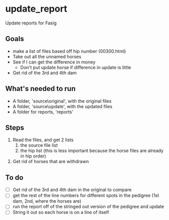 # update_report

Update reports for Fasig

## Goals

- make a list of files based off hip number (00300.html)
- Take out all the unnamed horses
- See if I can get the difference in money
  - Don't put update horse if difference in update is little
- Get rid of the 3rd and 4th dam

## What's needed to run

- A folder, 'source\original', with the original files
- A folder, 'source\update', with the updated files
- A folder for reports, 'reports'

## Steps

1. Read the files, and get 2 lists
   1. the source file list
   2. the hip list (this is less important because the horse files are already in hip order)
2. Get rid of horses that are withdrawn

## To do

- [ ] Get rid of the 3rd and 4th dam in the original to compare
- [ ] get the rest of the line numbers for different spots in the pedigree (1st dam, 2nd, where the horses are)
- [ ] run the report off of the stringed out version of the pedigree and update
- [ ] String it out so each horse is on a line of itself
